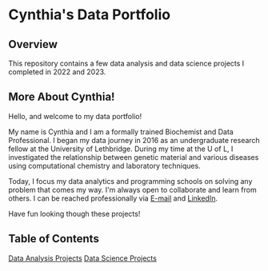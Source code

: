 # Cynthia's Data Portfolio

## Overview
This repository contains a few data analysis and data science projects I completed in 2022 and 2023.

## More About Cynthia!
Hello, and welcome to my data portfolio! 

My name is Cynthia and I am a formally trained Biochemist and Data Professional. I began my data journey in 2016 as an undergraduate research fellow at the University of Lethbridge. During my time at the U of L, I investigated the relationship between genetic material and various diseases using computational chemistry and laboratory techniques. 

Today, I focus my data analytics and programming schools on solving any problem that comes my way. I'm always open to collaborate and learn from others. I can be reached professionally via [E-mail](mailto:cynthiafonderson@gmail.com) and [LinkedIn](https://www.linkedin.com/in/cynthiafonderson/).

Have fun looking though these projects!


## Table of Contents
[Data Analysis Projects](https://github.com/cfonderson/portfolio/tree/main/Data%20Analytics)
[Data Science Projects](https://github.com/cfonderson/portfolio/tree/main/Data%Science)

